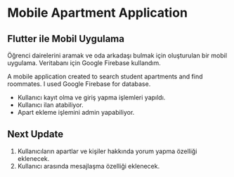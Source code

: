 # Mobile Apartment Application
## Flutter ile Mobil Uygulama
Öğrenci dairelerini aramak ve oda arkadaşı bulmak için oluşturulan bir mobil uygulama. Veritabanı için Google Firebase kullandım.

A mobile application created to search student apartments and find roommates. I used Google Firebase for database.

- Kullanıcı kayıt olma ve giriş yapma işlemleri yapıldı. 
- Kullanıcı ilan atabiliyor. 
- Apart ekleme işlemini admin yapabiliyor. 
## Next Update
1. Kullanıcıların apartlar ve kişiler hakkında yorum yapma özelliği eklenecek.
2. Kullanıcı arasında mesajlaşma özelliği eklenecek. 

